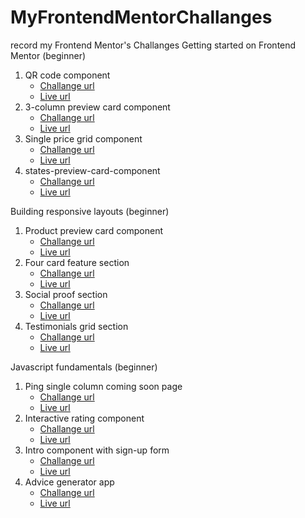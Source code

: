 # MyFrontendMentorChallanges

record my Frontend Mentor's Challanges
Getting started on Frontend Mentor (beginner)

1. QR code component
   - [Challange url](https://www.frontendmentor.io/challenges/qr-code-component-iux_sIO_H)
   - [Live url](https://perterhuan.github.io/MyFrontendMentorChallanges/qr-code-component-main/)
2. 3-column preview card component
   - [Challange url](https://www.frontendmentor.io/challenges/3column-preview-card-component-pH92eAR2-)
   - [Live url](https://perterhuan.github.io/MyFrontendMentorChallanges/3-column-preview-card-component-main/)
3. Single price grid component
   - [Challange url](https://www.frontendmentor.io/challenges/single-price-grid-component-5ce41129d0ff452fec5abbbc?ref=challenge-roadmap)
   - [Live url](https://perterhuan.github.io/MyFrontendMentorChallanges/single-price-grid-component-master/)
4. states-preview-card-component
   - [Challange url](https://www.frontendmentor.io/challenges/stats-preview-card-component-8JqbgoU62/hub)
   - [Live url](https://perterhuan.github.io/MyFrontendMentorChallanges/stats-preview-card-component-main)

Building responsive layouts (beginner)

1. Product preview card component
   - [Challange url](https://www.frontendmentor.io/challenges/product-preview-card-component-GO7UmttRfa/hub)
   - [Live url](https://perterhuan.github.io/MyFrontendMentorChallanges/product-preview-card-component-main)
2. Four card feature section
   - [Challange url](https://www.frontendmentor.io/challenges/four-card-feature-section-weK1eFYK/hub)
   - [Live url](https://perterhuan.github.io/MyFrontendMentorChallanges/four-card-feature-section-master)
3. Social proof section
   - [Challange url](https://www.frontendmentor.io/challenges/social-proof-section-6e0qTv_bA/hub)
   - [Live url](https://perterhuan.github.io/MyFrontendMentorChallanges/social-proof-section-master)
4. Testimonials grid section
   - [Challange url](https://www.frontendmentor.io/challenges/testimonials-grid-section-Nnw6J7Un7/hub)
   - [Live url](https://perterhuan.github.io/MyFrontendMentorChallanges/testimonials-grid-section-main)

Javascript fundamentals (beginner)

1. Ping single column coming soon page
   - [Challange url](https://www.frontendmentor.io/challenges/ping-single-column-coming-soon-page-5cadd051fec04111f7b848da/hub)
   - [Live url](https://perterhuan.github.io/MyFrontendMentorChallanges/ping-coming-soon-page-master/)
2. Interactive rating component
   - [Challange url](https://www.frontendmentor.io/challenges/interactive-rating-component-koxpeBUmI/hub)
   - [Live url](https://perterhuan.github.io/MyFrontendMentorChallanges/interactive-rating-component-main/)
3. Intro component with sign-up form
   - [Challange url](https://www.frontendmentor.io/challenges/intro-component-with-signup-form-5cf91bd49edda32581d28fd1/hub)
   - [Live url](https://perterhuan.github.io/MyFrontendMentorChallanges/intro-component-with-signup-form-master/)
4. Advice generator app
   - [Challange url](https://www.frontendmentor.io/challenges/advice-generator-app-QdUG-13db/hub)
   - [Live url](https://perterhuan.github.io/MyFrontendMentorChallanges/advice-generator-app.main/)
